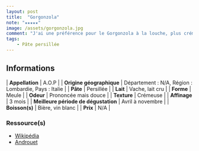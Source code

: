 ```yaml
---
layout: post
title:  "Gorgonzola"
note: "★★★★★"
image: /assets/gorgonzola.jpg
comment: "J'ai une préférence pour le Gorgonzola à la louche, plus crémeux encore. Mis à part ça, c'est un fromage à pâte persillée qui est très bon, goûtu et crémeux à souhait. Je trouve qu'il permet de changer d'un Roquefort. Il est également idéal dans des sauces !"
tags:
    - Pâte persillée
---
```


## Informations

| **Appellation** | A.O.P |
| **Origine géographique** | Département : N/A, Région : Lombardie, Pays : Italie   |
| **Pâte** | Persillée |
| **Lait** | Vache, lait cru |
| **Forme** | Meule |
| **Odeur** | Prononcée mais douce |
| **Texture** | Crémeuse |
| **Affinage** | 3 mois |
| **Meilleure période de dégustation** | Avril à novembre |
| **Boisson(s)** | Bière, vin blanc |
| **Prix** | N/A |

### Ressource(s)
* [Wikipédia](<https://fr.wikipedia.org/wiki/Gorgonzola_(fromage)>)
* [Androuet](https://androuet.com/Gorgonzola-167.html)